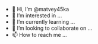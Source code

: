 - 👋 Hi, I’m @matvey45ka
- 👀 I’m interested in ...
- 🌱 I’m currently learning ...
- 💞️ I’m looking to collaborate on ...
- 📫 How to reach me ...

<!---
matvey45ka/matvey45ka is a ✨ special ✨ repository because its `README.md` (this file) appears on your GitHub profile.
You can click the Preview link to take a look at your changes.
--->
